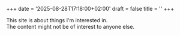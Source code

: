 +++
date = '2025-08-28T17:18:00+02:00'
draft = false
title = ''
+++

This site is about things I'm interested in.  
The content might not be of interest to anyone else.
